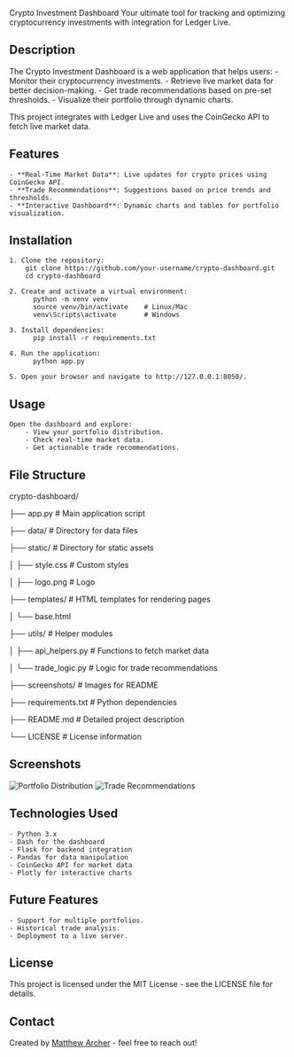 Crypto Investment Dashboard
Your ultimate tool for tracking and optimizing cryptocurrency investments with integration for Ledger Live.

## Description
The Crypto Investment Dashboard is a web application that helps users:
    - Monitor their cryptocurrency investments.
    - Retrieve live market data for better decision-making.
    - Get trade recommendations based on pre-set thresholds.
    - Visualize their portfolio through dynamic charts.

This project integrates with Ledger Live and uses the CoinGecko API to fetch live market data.

## Features
    - **Real-Time Market Data**: Live updates for crypto prices using CoinGecko API.
    - **Trade Recommendations**: Suggestions based on price trends and thresholds.
    - **Interactive Dashboard**: Dynamic charts and tables for portfolio visualization.

## Installation
    1. Clone the repository:
        git clone https://github.com/your-username/crypto-dashboard.git
        cd crypto-dashboard

    2. Create and activate a virtual environment:
          python -m venv venv
          source venv/bin/activate    # Linux/Mac
          venv\Scripts\activate       # Windows

    3. Install dependencies:
          pip install -r requirements.txt

    4. Run the application:
          python app.py

    5. Open your browser and navigate to http://127.0.0.1:8050/.

## Usage
    Open the dashboard and explore:
        - View your portfolio distribution.
        - Check real-time market data.
        - Get actionable trade recommendations.

## File Structure
crypto-dashboard/

├── app.py                  # Main application script

├── data/                   # Directory for data files


├── static/                 # Directory for static assets

│   ├── style.css           # Custom styles

│   ├── logo.png            # Logo

├── templates/              # HTML templates for rendering pages

│   └── base.html

├── utils/                  # Helper modules

│   ├── api_helpers.py      # Functions to fetch market data

│   └── trade_logic.py      # Logic for trade recommendations

├── screenshots/            # Images for README

├── requirements.txt        # Python dependencies

├── README.md               # Detailed project description

└── LICENSE                 # License information


## Screenshots
![Portfolio Distribution](screenshots/portfolio_chart.png)
![Trade Recommendations](screenshots/trade_recommendations.png)

## Technologies Used
    - Python 3.x
    - Dash for the dashboard
    - Flask for backend integration
    - Pandas for data manipulation
    - CoinGecko API for market data
    - Plotly for interactive charts

## Future Features
    - Support for multiple portfolios.
    - Historical trade analysis.
    - Deployment to a live server.

## License
This project is licensed under the MIT License - see the LICENSE file for details.

## Contact
Created by [Matthew Archer](https://github.com//M-AL-A) - feel free to reach out!
